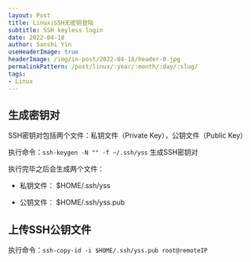 ```yaml
---
layout: Post
title: Linux|SSH无密钥登陆 
subtitle: SSH keyless login 
date: 2022-04-18
author: Sanshi Yin
useHeaderImage: true
headerImage: /img/in-post/2022-04-18/header-0.jpg
permalinkPattern: /post/linux/:year/:month/:day/:slug/
tags:
- Linux
---
```


## 生成密钥对

SSH密钥对包括两个文件：私钥文件（Private Key），公钥文件（Public Key）

执行命令：`ssh-keygen -N "" -f ~/.ssh/yss` 生成SSH密钥对

执行完毕之后会生成两个文件：

- 私钥文件： $HOME/.ssh/yss

- 公钥文件： $HOME/.ssh/yss.pub

## 上传SSH公钥文件

执行命令：`ssh-copy-id -i $HOME/.ssh/yss.pub root@remoteIP`

